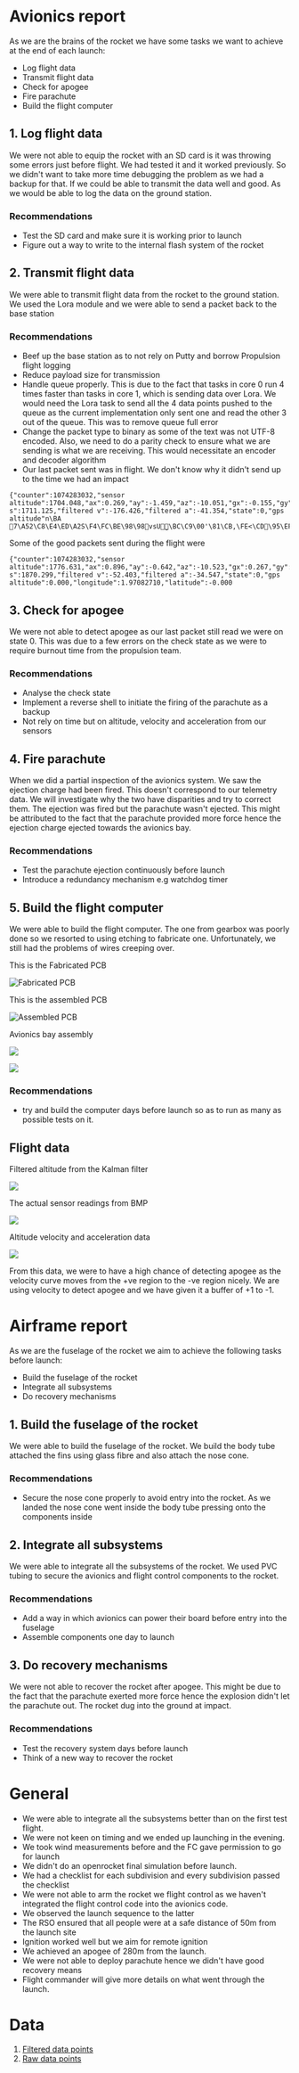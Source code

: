 # Avionics report

As we are the brains of the rocket we have some tasks we want to achieve at the end of each launch:

- Log flight data
- Transmit flight data
- Check for apogee
- Fire parachute
- Build the flight computer

## 1. Log flight data

We were not able to equip the rocket with an SD card is it was throwing some errors just before flight. We had tested it and it worked previously. So we didn't want to take more time debugging the problem as we had a backup for that. If we could be able to transmit the data well and good. As we would be able to log the data on the ground station.

### Recommendations

- Test the SD card and make sure it is working prior to launch
- Figure out a way to write to the internal flash system of the rocket

## 2. Transmit flight data
We were able to transmit flight data from the rocket to the ground station. We used the Lora module and we were able to send a packet back to the base station

### Recommendations
- Beef up the base station as to not rely on Putty and borrow Propulsion flight logging
- Reduce payload size for transmission
- Handle queue properly. This is due to the fact that tasks in core 0 run 4 times faster than tasks in core 1, which is sending data over Lora. We would need the Lora task to send all the 4 data points pushed to the queue as the current implementation only sent one and read the other 3 out of the queue. This was to remove queue full error
- Change the packet type to binary as some of the text was not UTF-8 encoded. Also, we need to do a parity check to ensure what we are sending is what we are receiving. This would necessitate an encoder and decoder algorithm
- Our last packet sent was in flight. We don't know why it didn't send up to the time we had an impact

```json=
{"counter":1074283032,"sensor altitude":1704.048,"ax":0.269,"ay":-1.459,"az":-10.051,"gx":-0.155,"gy":-5.172,"gz":-0.117,"filtered s":1711.125,"filtered v":-176.426,"filtered a":-41.354,"state":0,"gps altitude"n\BA
7\A52\C8\E4\ED\A2S\F4\FC\BE\98\98vsU̬\BC\C9\00'\81\CB,\FE<\CD\95\EF\AA\iü
```

Some of the good packets sent during the flight were

```json=
{"counter":1074283032,"sensor altitude":1776.631,"ax":0.896,"ay":-0.642,"az":-10.523,"gx":0.267,"gy":-2.070,"gz":-0.320,"filtered s":1870.299,"filtered v":-52.403,"filtered a":-34.547,"state":0,"gps altitude":0.000,"longitude":1.97082710,"latitude":-0.000
```

## 3. Check for apogee
We were not able to detect apogee as our last packet still read we were on state 0. This was due to a few errors on the check state as we were to require burnout time from the propulsion team.

### Recommendations
- Analyse the check state
- Implement a reverse shell to initiate the firing of the parachute as a backup
- Not rely on time but on altitude, velocity and acceleration from our sensors

## 4. Fire parachute
When we did a partial inspection of the avionics system. We saw the ejection charge had been fired. This doesn't correspond to our telemetry data. We will investigate why the two have disparities and try to correct them. The ejection was fired but the parachute wasn't ejected. This might be attributed to the fact that the parachute provided more force hence the ejection charge ejected towards the avionics bay.

### Recommendations
- Test the parachute ejection continuously before launch
- Introduce a redundancy mechanism e.g watchdog timer

## 5. Build the flight computer

We were able to build the flight computer. The one from gearbox was poorly done so we resorted to using etching to fabricate one. Unfortunately, we still had the problems of wires creeping over.

This is the Fabricated PCB

![Fabricated PCB](https://i.imgur.com/IVscvDK.jpg)

This is the assembled PCB

![Assembled PCB](https://i.imgur.com/LNHA1Go.jpg)

Avionics bay assembly

![](https://i.imgur.com/VRjKpRa.jpg)


![](https://i.imgur.com/icKEORD.jpg)


### Recommendations
- try and build the computer days before launch so as to run as many as possible tests on it.

## Flight data

Filtered altitude from the Kalman filter

![](https://i.imgur.com/IlxjAiW.png)

The actual sensor readings from BMP

![](https://i.imgur.com/MRMH8wW.png)

Altitude velocity and acceleration data

![](https://i.imgur.com/Eeey2TT.png)

From this data, we were to have a high chance of detecting apogee as the velocity curve moves from the +ve region to the -ve region nicely. We are using velocity to detect apogee and we have given it a buffer of +1 to -1.

# Airframe report

As we are the fuselage of the rocket we aim to achieve the following tasks before launch:

- Build the fuselage of the rocket
- Integrate all subsystems
- Do recovery mechanisms

## 1. Build the fuselage of the rocket
We were able to build the fuselage of the rocket. We build the body tube attached the fins using glass fibre and also attach the nose cone.

### Recommendations
- Secure the nose cone properly to avoid entry into the rocket. As we landed the nose cone went inside the body tube pressing onto the components inside

## 2. Integrate all subsystems

We were able to integrate all the subsystems of the rocket. We used PVC tubing to secure the avionics and flight control components to the rocket. 

### Recommendations
- Add a way in which avionics can power their board before entry into the fuselage
- Assemble components one day to launch

## 3. Do recovery mechanisms

We were not able to recover the rocket after apogee. This might be due to the fact that the parachute exerted more force hence the explosion didn't let the parachute out. The rocket dug into the ground at impact.

### Recommendations
- Test the recovery system days before launch
- Think of a new way to recover the rocket


# General

- We were able to integrate all the subsystems better than on the first test flight.
- We were not keen on timing and we ended up launching in the evening.
- We took wind measurements before and the FC gave permission to go for launch
- We didn't do an openrocket final simulation before launch.
- We had a checklist for each subdivision and every subdivision passed the checklist
- We were not able to arm the rocket we flight control as we haven't integrated the flight control code into the avionics code.
- We observed the launch sequence to the latter
- The RSO ensured that all people were at a safe distance of 50m from the launch site
- Ignition worked well but we aim for remote ignition
- We achieved an apogee of 280m from the launch.
- We were not able to deploy parachute hence we didn't have good recovery means
- Flight commander will give more details on what went through the launch.


# Data

1. [Filtered data points](https://github.com/nakujaproject/N2flightreport/blob/main/Testflight2/filtered_data.csv)
2. [Raw data points](https://github.com/nakujaproject/N2flightreport/blob/main/Testflight2/rawdata.log)